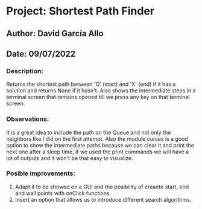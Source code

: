 # Project: Shortest Path Finder
## Author: David García Allo
## Date: 09/07/2022

### Description: 
Returns the shortest path between 'O' (start) and 'X' (end) if it has a solution and returns None if it hasn't.
Also shows the intermediate steps in a terminal screen that remains opened till we press any key on that terminal screen.

### Observations: 
It is a great idea to include the path on the Queue and not only the neighbors like I did on the first attempt.
Also the module curses is a good option to show the intermediate paths because we can clear it and print the next one after
a sleep time, if we used the print commands we will have a lot of outputs and it won't be that easy to visualize.

### Posible improvements: 
1. Adapt it to be showed on a GUI and the posibility of creaete start, end and wall points with onClick functions.
2. Insert an option that allows us to introduce different search algorithms.
